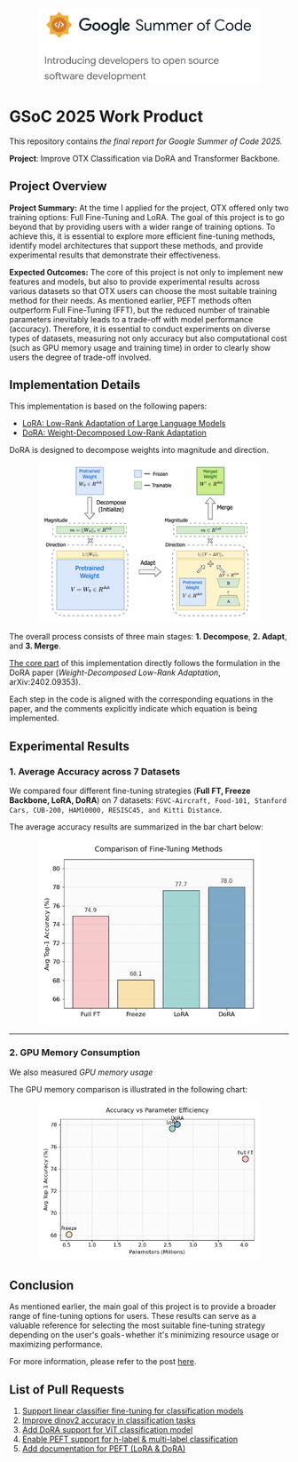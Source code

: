 <p align="center">
  <img src="./figs/gsoc_logo.png" alt="GSoC Logo" width="400"/>
</p>

# GSoC 2025 Work Product

This repository contains *the final report for Google Summer of Code 2025.*

**Project**: Improve OTX Classification via DoRA and Transformer Backbone.

## Project Overview

**Project Summary:** At the time I applied for the project, OTX offered only two training options: Full Fine-Tuning and LoRA. The goal of this project is to go beyond that by providing users with a wider range of training options. To achieve this, it is essential to explore more efficient fine-tuning methods, identify model architectures that support these methods, and provide experimental results that demonstrate their effectiveness.

**Expected Outcomes:** The core of this project is not only to implement new features and models, but also to provide experimental results across various datasets so that OTX users can choose the most suitable training method for their needs. As mentioned earlier, PEFT methods often outperform Full Fine-Tuning (FFT), but the reduced number of trainable parameters inevitably leads to a trade-off with model performance (accuracy). Therefore, it is essential to conduct experiments on diverse types of datasets, measuring not only accuracy but also computational cost (such as GPU memory usage and training time) in order to clearly show users the degree of trade-off involved.

## Implementation Details

This implementation is based on the following papers:

- [LoRA: Low-Rank Adaptation of Large Language Models](https://arxiv.org/abs/2106.09685)
- [DoRA: Weight-Decomposed Low-Rank Adaptation](https://arxiv.org/abs/2402.09353)

DoRA is designed to decompose weights into magnitude and direction.

<p align="center">
  <img src="./figs/dora_architecture.png" alt="DoRA Architecture" width="400"/>
</p>

The overall process consists of three main stages: **1. Decompose**, **2. Adapt**, and **3. Merge**.


[The core part](https://github.com/gyuilLim/GSoC_2025/blob/10d33b0e53e81052e1371ffa5669cb4cae1e129f/PEFT/peft.py#L94) of this implementation directly follows the formulation in the DoRA paper (*Weight-Decomposed Low-Rank Adaptation*, arXiv:2402.09353).

Each step in the code is aligned with the corresponding equations in the paper, and the comments explicitly indicate which equation is being implemented.

## Experimental Results

### 1. Average Accuracy across 7 Datasets
We compared four different fine-tuning strategies (**Full FT, Freeze Backbone, LoRA, DoRA**) on 7 datasets:
`FGVC-Aircraft, Food-101, Stanford Cars, CUB-200, HAM10000, RESISC45, and Kitti Distance`.

The average accuracy results are summarized in the bar chart below:

<p align="center">
  <img src="./figs/acc_compare.png" alt="Average Accuracy Chart" width="400"/>
</p>

---

### 2. GPU Memory Consumption
We also measured *GPU memory usage*

The GPU memory comparison is illustrated in the following chart:

<p align="center">
  <img src="./figs/gpu_mem_compare.png" alt="GPU Memory Chart" width="400"/>
</p>


## Conclusion

As mentioned earlier, the main goal of this project is to provide a broader range of fine-tuning options for users. These results can serve as a valuable reference for selecting the most suitable fine-tuning strategy depending on the user's goals - whether it's minimizing resource usage or maximizing performance.

For more information, please refer to the post [here]().

## List of Pull Requests

1. [Support linear classifier fine-tuning for classification models](https://github.com/open-edge-platform/training_extensions/pull/4298)
2. [Improve dinov2 accuracy in classification tasks](https://github.com/open-edge-platform/training_extensions/pull/4411)
3. [Add DoRA support for ViT classification model](https://github.com/open-edge-platform/training_extensions/pull/4466)
4. [Enable PEFT support for h-label & multi-label classification](https://github.com/open-edge-platform/training_extensions/pull/4509)
5. [Add documentation for PEFT (LoRA & DoRA)](https://github.com/open-edge-platform/training_extensions/pull/4596)